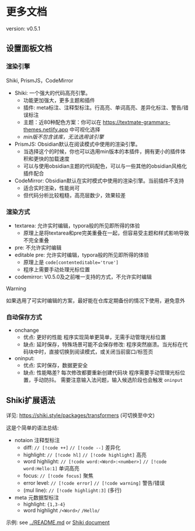 # 更多文档

version: v0.5.1

## 设置面板文档

### 渲染引擎

Shiki, PrismJS，CodeMirror

- Shiki: 一个强大的代码高亮引擎。
  - 功能更加强大，更多主题和插件
  - 插件: meta标注、注释型标注。行高亮、单词高亮、差异化标注、警告/错误标注
  - 主题：近80种配色方案：你可以在 https://textmate-grammars-themes.netlify.app 中可视化选择
  - *min版不包含该库，无法选用该引擎*
- PrismJS: Obsidian默认在阅读模式中使用的渲染引擎。
  - 当选择这个的时候，你也可以选用min版本的本插件，拥有更小的插件体积和更快的加载速度
  - 可以与使用obsidian主题的代码配色，可以与一些其他的obsidian风格化插件配合
- CodeMirror: Obsidian默认在实时模式中使用的渲染引擎。当前插件不支持
  - 适合实时渲染，性能尚可
  - 但代码分析比较粗糙，高亮层数少，效果较差

### 渲染方式

- textarea: 允许实时编辑，typora般的所见即所得的体验
  - 原理上是将textarea和pre完美重叠在一起，但容易受主题和样式影响导致不完全重叠
- pre: 不允许实时编辑
- editable pre: 允许实时编辑，typora般的所见即所得的体验
  - 原理上是 `code[contenteditable='true']`
  - 程序上需要手动处理光标位置
- codemirror: V0.5.0及之前唯一支持的方式，不允许实时编辑

> [!warning]
> 
> 如果选用了可实时编辑的方案，最好能在仓库定期备份的情况下使用，避免意外

### 自动保存方式

- onchange
  - 优点:
    更好的性能
    程序实现简单更简单，无需手动管理光标位置
  - 缺点:
    延时保存，特殊场景可能不会保存修改: 程序突然崩溃。当光标在代码块中时，直接切换到阅读模式，或关闭当前窗口/标签页
- oninput:
  - 优点:
    实时保存，数据更安全
  - 缺点:
    性能略差? 每次修改都要重新创建代码块
    程序需要手动管理光标位置，手动防抖。
    需要注意输入法问题，输入候选阶段也会触发 `oninput`

## Shiki扩展语法

详见: https://shiki.style/packages/transformers (可切换至中文)

这是个简单的语法总结:

- notaion 注释型标注
  - diff:            `// [!code ++]` `// [!code --]` 差异化
  - highlight:       `// [!code hl]` `// [!code highlight]` 高亮
  - word highlight:  `// [!code word:<Word>:<number>]` `// [!code word:Hello:1]` 单词高亮
  - focus:           `// [!code focus]` 聚焦
  - error level:     `// [!code error]` `// [!code warning]` 警告/错误
  - (mul line):      `// [!code highlight:3]` (多行)
- meta 元数据型标注
  - highlight:       `{1,3-4}`
  - word highlight   `/<Word>/` `/Hello/`

示例: see [../README.md](../README.md) or [Shiki document](https://shiki.style/packages/transformers)
